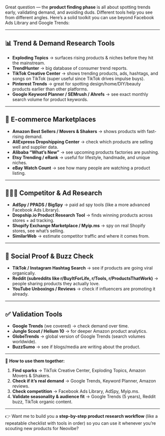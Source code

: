 Great question — the **product finding phase** is all about spotting trends early, validating demand, and avoiding duds. Different tools help you see from different angles. Here’s a solid toolkit you can use beyond Facebook Ads Library and Google Trends:

---

## 📊 **Trend & Demand Research Tools**

* **Exploding Topics** → surfaces rising products & niches before they hit the mainstream.
* **TrendHunter** → big database of consumer trend reports.
* **TikTok Creative Center** → shows trending products, ads, hashtags, and songs on TikTok (super useful since TikTok drives impulse buys).
* **Pinterest Trends** → great for spotting design/home/DIY/beauty products earlier than other platforms.
* **Google Keyword Planner / SEMrush / Ahrefs** → see exact monthly search volume for product keywords.

---

## 🛒 **E-commerce Marketplaces**

* **Amazon Best Sellers / Movers & Shakers** → shows products with fast-rising demand.
* **AliExpress Dropshipping Center** → check which products are selling well and supplier data.
* **Alibaba “What’s New”** → see upcoming products factories are pushing.
* **Etsy Trending / eRank** → useful for lifestyle, handmade, and unique niches.
* **eBay Watch Count** → see how many people are watching a product listing.

---

## 🧑‍🤝‍🧑 **Competitor & Ad Research**

* **AdSpy / PPADS / BigSpy** → paid ad spy tools (like a more advanced Facebook Ads Library).
* **Dropship.io Product Research Tool** → finds winning products across stores + ad tracking.
* **Shopify Exchange Marketplace / Myip.ms** → spy on real Shopify stores, see what’s selling.
* **SimilarWeb** → estimate competitor traffic and where it comes from.

---

## 📱 **Social Proof & Buzz Check**

* **TikTok / Instagram Hashtag Search** → see if products are going viral organically.
* **Reddit (subreddits like r/BuyItForLife, r/Tools, r/ProductsThatWork)** → people sharing products they actually love.
* **YouTube Unboxings / Reviews** → check if influencers are promoting it already.

---

## ✅ **Validation Tools**

* **Google Trends** (we covered) → check demand over time.
* **Jungle Scout / Helium 10** → for deeper Amazon product analytics.
* **GlobeTrends** → global version of Google Trends (search volumes worldwide).
* **BuzzSumo** → see if blogs/media are writing about the product.


---


🔑 **How to use them together:**

1. **Find sparks** → TikTok Creative Center, Exploding Topics, Amazon Movers & Shakers.
2. **Check if it’s real demand** → Google Trends, Keyword Planner, Amazon reviews.
3. **Check competition** → Facebook Ads Library, AdSpy, Myip.ms.
4. **Validate seasonality & audience fit** → Google Trends (5 years), Reddit buzz, TikTok organic content.

---

👉 Want me to build you a **step-by-step product research workflow** (like a repeatable checklist with tools in order) so you can use it whenever you’re scouting new products for Neovibe?
